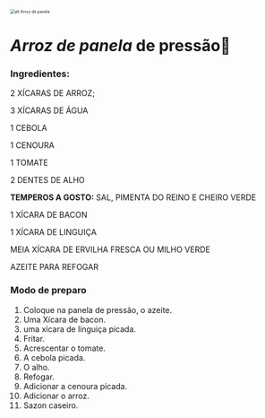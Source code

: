 <img src="C:\Users\alanp\Desktop\1559298316-88420401-810x471.jpg" alt="alt Arroz de panela" style="zoom:50%;" />





# **_Arroz de panela_** de pressão:rice:



### **Ingredientes**:

2 XÍCARAS DE ARROZ;

 3 XÍCARAS DE  ÁGUA 

1 CEBOLA 

1 CENOURA

 1 TOMATE 

2 DENTES DE ALHO

 **TEMPEROS A GOSTO:** SAL, PIMENTA DO REINO E CHEIRO VERDE

 1 XÍCARA DE BACON 

1 XÍCARA DE LINGUIÇA

 MEIA XÍCARA DE ERVILHA FRESCA OU MILHO VERDE

 AZEITE PARA REFOGAR 

### **Modo de preparo**

1. Coloque na panela de pressão, o azeite.
1. Uma Xícara de bacon.
1. uma xícara de linguiça picada.
1. Fritar.
1. Acrescentar o tomate.
1. A cebola picada.
1. O alho.
1. Refogar.
1. Adicionar a cenoura picada.
1. Adicionar o arroz.
1. Sazon caseiro.
1. Sal.
1. Ervilha fresca.
1. Misturar bem.
1. Acrescentar a água.
1. Após pegar pressão, contar 3 minutos, desligar o fogo e deixar a pressão sair sozinha.
1. Colocar numa travessa e finalizar com salsa ou cheiro verde.



**Link:**

[Arroz de panela](https://www.youtube.com/watch?v=HezTgATIaJ8)